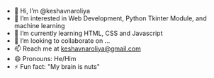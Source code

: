 - 👋 Hi, I’m @keshavnaroliya
- 👀 I’m interested in Web Development, Python Tkinter Module, and machine learning
- 🌱 I’m currently learning HTML, CSS and Javascript
- 💞️ I’m looking to collaborate on ...
- 📫 Reach me at keshavnaroliya@gmail.com
- 😄 Pronouns: He/Him
- ⚡ Fun fact: "My brain is nuts"

<!---
keshavnaroliya/keshavnaroliya is a ✨ special ✨ repository because its `README.md` (this file) appears on your GitHub profile.
You can click the Preview link to take a look at your changes.
--->
